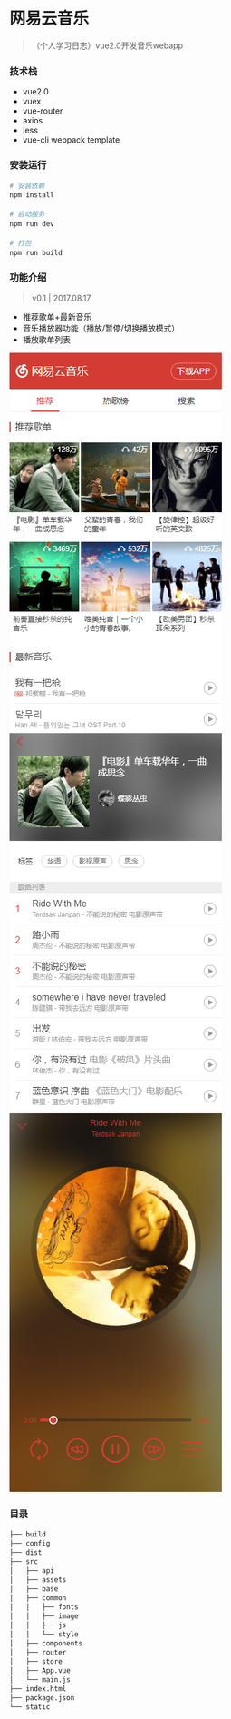 # 网易云音乐

> （个人学习日志）vue2.0开发音乐webapp

### 技术栈
* vue2.0
* vuex
* vue-router
* axios
* less
* vue-cli webpack template

### 安装运行

``` bash
# 安装依赖
npm install

# 启动服务
npm run dev

# 打包
npm run build
```

### 功能介绍
> v0.1 | 2017.08.17
* 推荐歌单+最新音乐
* 音乐播放器功能（播放/暂停/切换播放模式）
* 播放歌单列表

![image](https://github.com/boo-boom/163Music/blob/master/src/assets/thumbnails/01-iPhone6.png)
![image](https://github.com/boo-boom/163Music/blob/master/src/assets/thumbnails/02-iPhone6.png)
![image](https://github.com/boo-boom/163Music/blob/master/src/assets/thumbnails/03-iPhone6.png)

### 目录
```
├── build              
├── config           
├── dist                 
├── src               
│   ├── api       		
│   ├── assets         
│   ├── base        
│   ├── common        
│   │   ├── fonts        
│   │   ├── image        
│   │   ├── js        
│   │   └── style        
│   ├── components    
│   ├── router         
│   ├── store           
│   ├── App.vue       
│   └── main.js
├── index.html        
├── package.json  
└── static       
```
